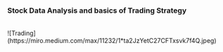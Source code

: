 ### Stock Data Analysis and basics of Trading Strategy

<br>
![Trading](https://miro.medium.com/max/11232/1*ta2JzYetC27CFTxsvk7f4Q.jpeg)
